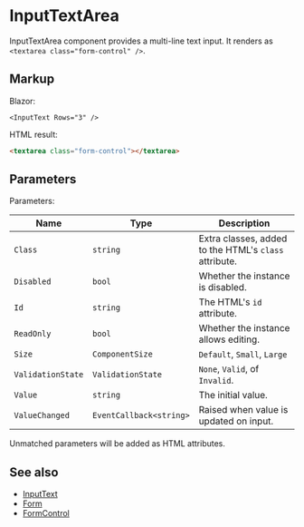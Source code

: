 # InputTextArea

InputTextArea component provides a multi-line text input. It renders as `<textarea class="form-control" />`.

## Markup

Blazor:

```razor
<InputText Rows="3" />
```

HTML result:

```html
<textarea class="form-control"></textarea>
```

## Parameters

Parameters:

| Name              | Type                    | Description                                           |
|-------------------|-------------------------|-------------------------------------------------------|
| `Class`           | `string`                | Extra classes, added to the HTML's `class` attribute. |
| `Disabled`        | `bool`                  | Whether the instance is disabled.                     |
| `Id`              | `string`                | The HTML's `id` attribute.                            |
| `ReadOnly`        | `bool`                  | Whether the instance allows editing.                  |
| `Size`            | `ComponentSize`         | `Default`, `Small`, `Large`                           |
| `ValidationState` | `ValidationState`       | `None`, `Valid`, of `Invalid`.                        |
| `Value`           | `string`                | The initial value.                                    |
| `ValueChanged`    | `EventCallback<string>` | Raised when value is updated on input.                |

Unmatched parameters will be added as HTML attributes.

## See also

- [InputText](InputText.md)
- [Form](Form.md)
- [FormControl](FormControl.md)
